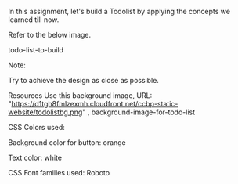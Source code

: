 In this assignment, let's build a Todolist by applying the concepts we learned till now.

Refer to the below image.

todo-list-to-build

Note:

Try to achieve the design as close as possible.

Resources
Use this background image,
URL: "https://d1tgh8fmlzexmh.cloudfront.net/ccbp-static-website/todolistbg.png" , 
background-image-for-todo-list

CSS Colors used:

Background color for button:
orange

Text color:
white

CSS Font families used:
Roboto
